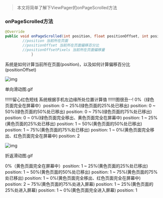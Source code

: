 > 本文将简单了解下ViewPager的onPageScrolled方法

### onPageScrolled方法



```java
@Override
public void onPageScrolled(int position, float positionOffset, int positionOffsetPixels) {
        //position 当前所在页面
        //positionOffset 当前所在页面偏移百分比
        //positionOffsetPixels 当前所在页面偏移量
            }
```

系统是如何计算当前所在页面(position)，以及如何计算偏移百分比(positionOffset)



![img](https://upload-images.jianshu.io/upload_images/2007513-258e54bcdfd2c33f.gif?imageMogr2/auto-orient/strip|imageView2/2/w/744/format/webp)

单向滑动图.gif

!!!!!!留心红色短线 系统根据手机左边缘所处位置计算值
!!!!!!图很丑--!
0%（绿色页面完全在屏幕中）position: 0
~
25%(绿色页面的25%处已移出) position: 0
~
50%(绿色页面的50%处已移出) position: 0
~
75%(绿色页面的75%处已移出) position: 0
~
0%(绿色页面完全移出、黄色页面完全在屏幕中) position: 1
~
25%(黄色页面的25%处已移出) position: 1
~
50%(黄色页面的50%处已移出) position: 1
~
75%(黄色页面的75%处已移出) position: 1
~
0%(黄色页面完全移出、红色页面完全在屏幕中) position: 2



![img](https://upload-images.jianshu.io/upload_images/2007513-45dbd6540c59ea01.gif?imageMogr2/auto-orient/strip|imageView2/2/w/744/format/webp)

折返滑动图.gif

0%（黄色页面完全在屏幕中）position: 1
~
25%(黄色页面的25%处已移出) position: 1
~
50%(黄色页面的50%处已移出) position: 1
~
75%(黄色页面的75%处已移出) position: 1
~
0%(黄色页面完全移出、红色页面完全在屏幕中) position: 2
~
75%(黄色页面的75%处进入屏幕) position: 1
~
25%(黄色页面的25%处进入屏幕) position: 1
~
0%(黄色页面完全进入屏幕) position: 1

